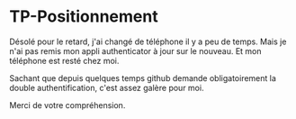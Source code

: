 # TP-Positionnement

Désolé pour le retard, j'ai changé de téléphone il y a peu de temps. Mais je n'ai pas remis mon appli authenticator à jour sur le nouveau. Et mon téléphone est resté chez moi. 

Sachant que depuis quelques temps github demande obligatoirement la double authentification, c'est assez galère pour moi.

Merci de votre compréhension.
